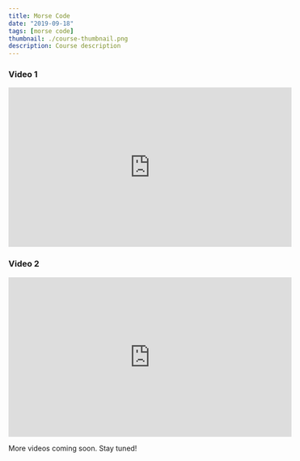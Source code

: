 ```yaml
---
title: Morse Code
date: "2019-09-18"
tags: [morse code]
thumbnail: ./course-thumbnail.png
description: Course description
---
```


### Video 1

<iframe width="560" height="315" src="https://www.youtube.com/embed/mvo6w5yjoNg" frameborder="0" allow="accelerometer; autoplay; clipboard-write; encrypted-media; gyroscope; picture-in-picture" allowfullscreen></iframe>

### Video 2

<iframe width="560" height="315" src="https://www.youtube.com/embed/FF7f9wh8eDs" frameborder="0" allow="accelerometer; autoplay; clipboard-write; encrypted-media; gyroscope; picture-in-picture" allowfullscreen></iframe>

More videos coming soon. Stay tuned!